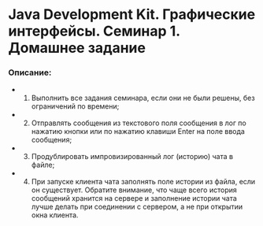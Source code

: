 # Java Development Kit. Графические интерфейсы. Семинар 1. Домашнее задание

### Описание:

- 1. Выполнить все задания семинара, если они не были решены, без ограничений по времени;
- 2. Отправлять сообщения из текстового поля сообщения в лог по нажатию кнопки или по нажатию клавиши Enter на поле ввода сообщения;
- 3. Продублировать импровизированный лог (историю) чата в файле;
- 4. При запуске клиента чата заполнять поле истории из файла, если он существует. Обратите внимание, что чаще всего история сообщений хранится на сервере и заполнение истории чата лучше делать при соединении с сервером, а не при открытии окна клиента.
